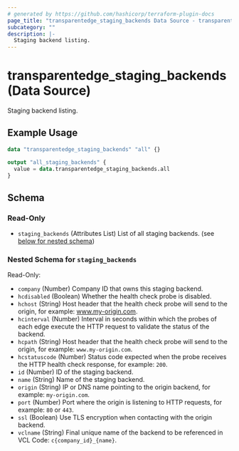```yaml
---
# generated by https://github.com/hashicorp/terraform-plugin-docs
page_title: "transparentedge_staging_backends Data Source - transparentedge"
subcategory: ""
description: |-
  Staging backend listing.
---
```


# transparentedge_staging_backends (Data Source)

Staging backend listing.

## Example Usage

```terraform
data "transparentedge_staging_backends" "all" {}

output "all_staging_backends" {
  value = data.transparentedge_staging_backends.all
}
```

<!-- schema generated by tfplugindocs -->
## Schema

### Read-Only

- `staging_backends` (Attributes List) List of all staging backends. (see [below for nested schema](#nestedatt--staging_backends))

<a id="nestedatt--staging_backends"></a>
### Nested Schema for `staging_backends`

Read-Only:

- `company` (Number) Company ID that owns this staging backend.
- `hcdisabled` (Boolean) Whether the health check probe is disabled.
- `hchost` (String) Host header that the health check probe will send to the origin, for example: www.my-origin.com.
- `hcinterval` (Number) Interval in seconds within which the probes of each edge execute the HTTP request to validate the status of the backend.
- `hcpath` (String) Host header that the health check probe will send to the origin, for example: `www.my-origin.com`.
- `hcstatuscode` (Number) Status code expected when the probe receives the HTTP health check response, for example: `200`.
- `id` (Number) ID of the staging backend.
- `name` (String) Name of the staging backend.
- `origin` (String) IP or DNS name pointing to the origin backend, for example: `my-origin.com`.
- `port` (Number) Port where the origin is listening to HTTP requests, for example: `80` or `443`.
- `ssl` (Boolean) Use TLS encryption when contacting with the origin backend.
- `vclname` (String) Final unique name of the backend to be referenced in VCL Code: `c{company_id}_{name}`.
